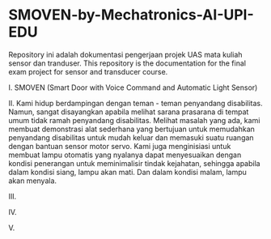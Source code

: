 # SMOVEN-by-Mechatronics-AI-UPI-EDU
Repository ini adalah dokumentasi pengerjaan projek UAS mata kuliah sensor dan tranduser.
This repository is the documentation for the final exam project for sensor and transducer course.

I. SMOVEN (Smart Door with Voice Command and Automatic Light Sensor)

II. Kami hidup berdampingan dengan teman - teman penyandang disabilitas. Namun, sangat disayangkan apabila melihat sarana prasarana di tempat umum tidak ramah penyandang disabilitas. Melihat masalah yang ada, kami membuat demonstrasi alat sederhana yang bertujuan untuk memudahkan penyandang disabilitas untuk mudah keluar dan memasuki suatu ruangan dengan bantuan sensor motor servo. Kami juga menginisiasi untuk membuat lampu otomatis yang nyalanya dapat menyesuaikan dengan kondisi penerangan untuk meminimalisir tindak kejahatan, sehingga apabila dalam kondisi siang, lampu akan mati. Dan dalam kondisi malam, lampu akan menyala.

III. 

IV.

V.
